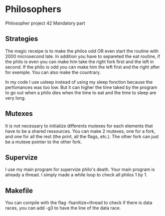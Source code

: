 # Philosophers
Philosopher project 42 Mandatory part

## Strategies

The magic receipe is to make the philos odd OR even start the routine with 2000 microsecond late. In addition you have to separeted the eat routine, if the philo is even you can make him take the right fork first and the left in second. If the philo is odd you can make him the left first and the right after for exemple. You can also make the countrary.

In my code I use usleep instead of using my sleep fonction because the perfomances was too low. But it can higher the time taked by the program to go out when a philo dies when the time to eat and the time to sleep are very long.

## Mutexes 

It is not necessary to initialize differents mutexes for each elements that have to be a shared ressources. You can make 2 mutexes, one for a fork, and one for all the rest (the print, all the flags, etc.). The other fork can just be a mutexe pointer to the other fork.

## Supervize

I use my main program for supervize philo's death. Your main program is already a thread. I simply made a while loop to check all philos 1 by 1.

## Makefile
You can compile with the flag -fsanitize=thread to check if there is data races, you can add -g3 to have the line of the data race.
